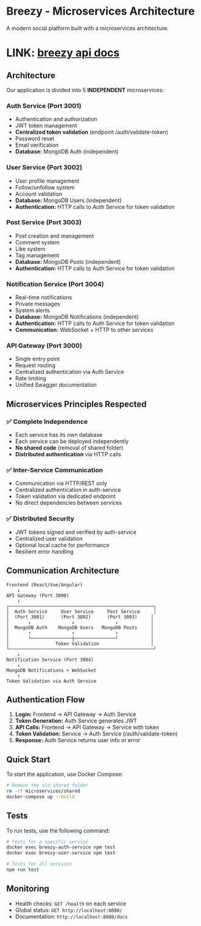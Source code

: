 # Breezy - Microservices Architecture

A modern social platform built with a microservices architecture.

# LINK: [breezy api docs](https://docs.breezy.website/docs/)

## Architecture

Our application is divided into 5 **INDEPENDENT** microservices:

### Auth Service (Port 3001)
* Authentication and authorization
* JWT token management
* **Centralized token validation** (endpoint /auth/validate-token)
* Password reset
* Email verification
* **Database:** MongoDB Auth (independent)

### User Service (Port 3002)
* User profile management
* Follow/unfollow system
* Account validation
* **Database:** MongoDB Users (independent)
* **Authentication:** HTTP calls to Auth Service for token validation

### Post Service (Port 3003)
* Post creation and management
* Comment system
* Like system
* Tag management
* **Database:** MongoDB Posts (independent)
* **Authentication:** HTTP calls to Auth Service for token validation

### Notification Service (Port 3004)
* Real-time notifications
* Private messages
* System alerts
* **Database:** MongoDB Notifications (independent)
* **Authentication:** HTTP calls to Auth Service for token validation
* **Communication:** WebSocket + HTTP to other services

### API Gateway (Port 3000)
* Single entry point
* Request routing
* Centralized authentication via Auth Service
* Rate limiting
* Unified Swagger documentation

## Microservices Principles Respected

### ✅ Complete Independence
- Each service has its own database
- Each service can be deployed independently
- **No shared code** (removal of shared folder)
- **Distributed authentication** via HTTP calls

### ✅ Inter-Service Communication
- Communication via HTTP/REST only
- Centralized authentication in auth-service
- Token validation via dedicated endpoint
- No direct dependencies between services

### ✅ Distributed Security
- JWT tokens signed and verified by auth-service
- Centralized user validation
- Optional local cache for performance
- Resilient error handling

## Communication Architecture

```
Frontend (React/Vue/Angular)
    ↓
API Gateway (Port 3000)
    ↓
┌─────────────────────────────────────────────────────┐
│  Auth Service     User Service     Post Service     │
│  (Port 3001)      (Port 3002)      (Port 3003)     │
│       ↓               ↓               ↓            │
│  MongoDB Auth    MongoDB Users   MongoDB Posts     │
│       ↑               ↑               ↑            │
│       └───────────────┼───────────────┘            │
│                 Token Validation                   │
└─────────────────────────────────────────────────────┘
    ↓
Notification Service (Port 3004)
    ↓
MongoDB Notifications + WebSocket
    ↑
Token Validation via Auth Service
```

## Authentication Flow

1. **Login:** Frontend → API Gateway → Auth Service
2. **Token Generation:** Auth Service generates JWT
3. **API Calls:** Frontend → API Gateway → Service with token
4. **Token Validation:** Service → Auth Service (/auth/validate-token)
5. **Response:** Auth Service returns user info or error

## Quick Start

To start the application, use Docker Compose:

```bash
# Remove the old shared folder
rm -rf microservices/shared
docker-compose up --build
```

## Tests

To run tests, use the following command:

```bash
# Tests for a specific service
docker exec breezy-auth-service npm test
docker exec breezy-user-service npm test

# Tests for all services
npm run test
```

## Monitoring

- Health checks: `GET /health` on each service
- Global status: `GET http://localhost:8080/`
- Documentation: `http://localhost:8080/docs`

